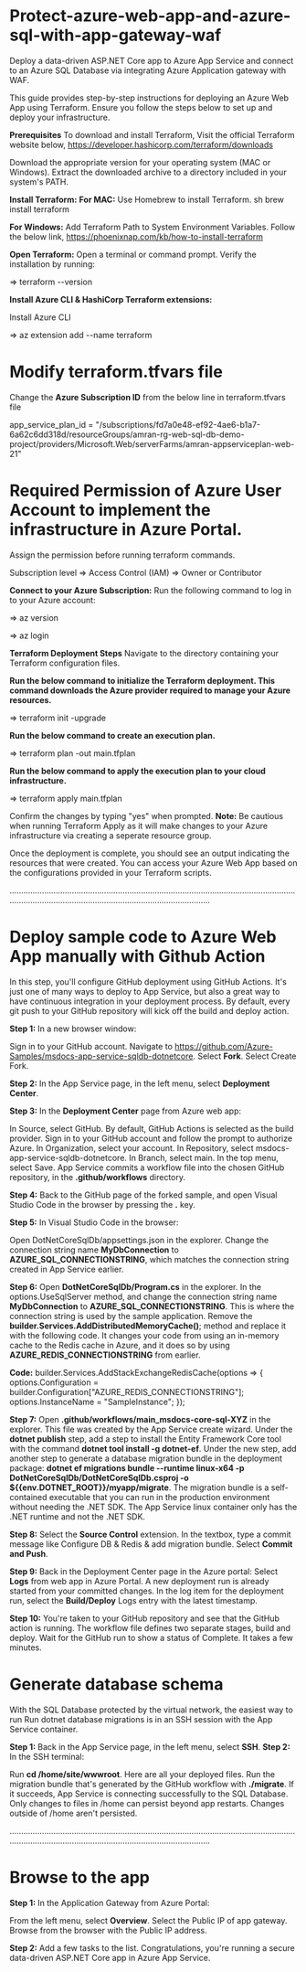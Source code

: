 # Protect-azure-web-app-and-azure-sql-with-app-gateway-waf
Deploy a data-driven ASP.NET Core app to Azure App Service and connect to an Azure SQL Database via integrating Azure Application gateway with WAF.

This guide provides step-by-step instructions for deploying an Azure Web App using Terraform. Ensure you follow the steps below to set up and deploy your infrastructure.

**Prerequisites**
To download and install Terraform, Visit the official Terraform website below,
https://developer.hashicorp.com/terraform/downloads

Download the appropriate version for your operating system (MAC or Windows).
Extract the downloaded archive to a directory included in your system's PATH.

**Install Terraform:**
**For MAC:**
Use Homebrew to install Terraform.
sh
brew install terraform

**For Windows:**
Add Terraform Path to System Environment Variables. Follow the below link,
https://phoenixnap.com/kb/how-to-install-terraform

**Open Terraform:**
Open a terminal or command prompt.
Verify the installation by running:

=> terraform --version

**Install Azure CLI & HashiCorp Terraform extensions:**

Install Azure CLI

=> az extension add --name terraform

# Modify terraform.tfvars file
Change the **Azure Subscription ID** from the below line in terraform.tfvars file

app_service_plan_id        = "/subscriptions/fd7a0e48-ef92-4ae6-b1a7-6a62c6dd318d/resourceGroups/amran-rg-web-sql-db-demo-project/providers/Microsoft.Web/serverFarms/amran-appserviceplan-web-21"

# Required Permission of Azure User Account to implement the infrastructure in Azure Portal. 

Assign the permission before running terraform commands.

Subscription level => Access Control (IAM) =>  Owner or Contributor

**Connect to your Azure Subscription:**
Run the following command to log in to your Azure account:

=> az version

=> az login

**Terraform Deployment Steps**
Navigate to the directory containing your Terraform configuration files.

**Run the below command to initialize the Terraform deployment. This command downloads the Azure provider required to manage your Azure resources.**

=> terraform init -upgrade

**Run the below command to create an execution plan.**

=> terraform plan -out main.tfplan

**Run the below command to apply the execution plan to your cloud infrastructure.**

=> terraform apply main.tfplan

Confirm the changes by typing "yes" when prompted.
**Note:** Be cautious when running Terraform Apply as it will make changes to your Azure infrastructure via creating a seperate resource group.

Once the deployment is complete, you should see an output indicating the resources that were created. You can access your Azure Web App based on the configurations provided in your Terraform scripts.

...................................................................................................................................................................................................................
# Deploy sample code to Azure Web App manually with Github Action

In this step, you'll configure GitHub deployment using GitHub Actions. It's just one of many ways to deploy to App Service, but also a great way to have continuous integration in your deployment process. By default, every git push to your GitHub repository will kick off the build and deploy action.

**Step 1:** In a new browser window:

Sign in to your GitHub account.
Navigate to https://github.com/Azure-Samples/msdocs-app-service-sqldb-dotnetcore.
Select **Fork**.
Select Create Fork.

**Step 2:** In the App Service page, in the left menu, select **Deployment Center**.

**Step 3:** In the **Deployment Center** page from Azure web app:

In Source, select GitHub. By default, GitHub Actions is selected as the build provider.
Sign in to your GitHub account and follow the prompt to authorize Azure.
In Organization, select your account.
In Repository, select msdocs-app-service-sqldb-dotnetcore.
In Branch, select main.
In the top menu, select Save. App Service commits a workflow file into the chosen GitHub repository, in the **.github/workflows** directory.

**Step 4:** Back to the GitHub page of the forked sample, and open Visual Studio Code in the browser by pressing the **.** key.

**Step 5:** In Visual Studio Code in the browser:

Open DotNetCoreSqlDb/appsettings.json in the explorer.
Change the connection string name **MyDbConnection** to **AZURE_SQL_CONNECTIONSTRING**, which matches the connection string created in App Service earlier.

**Step 6:** Open **DotNetCoreSqlDb/Program.cs** in the explorer.
In the options.UseSqlServer method, and change the connection string name **MyDbConnection** to **AZURE_SQL_CONNECTIONSTRING**. This is where the connection string is used by the sample application.
Remove the **builder.Services.AddDistributedMemoryCache()**; method and replace it with the following code. It changes your code from using an in-memory cache to the Redis cache in Azure, and it does so by using **AZURE_REDIS_CONNECTIONSTRING** from earlier.

**Code:**
builder.Services.AddStackExchangeRedisCache(options =>
{
options.Configuration = builder.Configuration["AZURE_REDIS_CONNECTIONSTRING"];
options.InstanceName = "SampleInstance";
});

**Step 7:** Open **.github/workflows/main_msdocs-core-sql-XYZ** in the explorer. This file was created by the App Service create wizard.
Under the **dotnet publish** step, add a step to install the Entity Framework Core tool with the command **dotnet tool install -g dotnet-ef**.
Under the new step, add another step to generate a database migration bundle in the deployment package: **dotnet ef migrations bundle --runtime linux-x64 -p DotNetCoreSqlDb/DotNetCoreSqlDb.csproj -o ${{env.DOTNET_ROOT}}/myapp/migrate**. The migration bundle is a self-contained executable that you can run in the production environment without needing the .NET SDK. The App Service linux container only has the .NET runtime and not the .NET SDK.

**Step 8:** Select the **Source Control** extension.
In the textbox, type a commit message like Configure DB & Redis & add migration bundle.
Select **Commit and Push**.

**Step 9:** Back in the Deployment Center page in the Azure portal:
Select **Logs** from web app in Azure Portal. A new deployment run is already started from your committed changes.
In the log item for the deployment run, select the **Build/Deploy** Logs entry with the latest timestamp.

**Step 10:** You're taken to your GitHub repository and see that the GitHub action is running. The workflow file defines two separate stages, build and deploy. Wait for the GitHub run to show a status of Complete. It takes a few minutes.

# Generate database schema
With the SQL Database protected by the virtual network, the easiest way to run Run dotnet database migrations is in an SSH session with the App Service container.

**Step 1:** Back in the App Service page, in the left menu, select **SSH**.
**Step 2:** In the SSH terminal:

Run **cd /home/site/wwwroot**. Here are all your deployed files.
Run the migration bundle that's generated by the GitHub workflow with **./migrate**. If it succeeds, App Service is connecting successfully to the SQL Database. Only changes to files in /home can persist beyond app restarts. Changes outside of /home aren't persisted.

...................................................................................................................................................................................................................

# Browse to the app
**Step 1:** In the Application Gateway from Azure Portal:

From the left menu, select **Overview**.
Select the Public IP of app gateway. Browse from the browser with the Public IP address.

**Step 2:** Add a few tasks to the list. Congratulations, you're running a secure data-driven ASP.NET Core app in Azure App Service.
